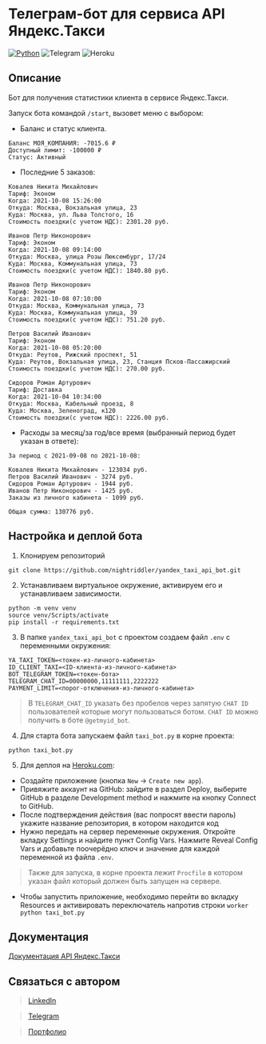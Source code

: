 # Телеграм-бот для сервиса API Яндекс.Такси

[![Python](https://img.shields.io/badge/-Python-464646?style=flat-square&logo=Python)](https://www.python.org/)
![Telegram](https://img.shields.io/badge/Telegram-2CA5E0?style=flat-square&logo=telegram)
![Heroku](https://img.shields.io/badge/heroku-%23430098.svg?style=flat-square&logo=heroku&logoColor=white)

## Описание
Бот для получения статистики клиента в сервисе Яндекс.Такси. 

Запуск бота командой `/start`, вызовет меню с выбором:

- Баланс и статус клиента.

```
Баланс МОЯ_КОМПАНИЯ: -7015.6 ₽
Доступный лимит: -100000 ₽
Статус: Активный
```

- Последние 5 заказов:

```
Ковалев Никита Михайлович
Тариф: Эконом
Когда: 2021-10-08 15:26:00
Откуда: Москва, Вокзальная улица, 23
Куда: Москва, ул. Льва Толстого, 16
Стоимость поездки(с учетом НДС): 2301.20 руб.

Иванов Петр Никонорович
Тариф: Эконом
Когда: 2021-10-08 09:14:00
Откуда: Москва, улица Розы Люксембург, 17/24
Куда: Москва, Коммунальная улица, 73
Стоимость поездки(с учетом НДС): 1840.80 руб.

Иванов Петр Никонорович
Тариф: Эконом
Когда: 2021-10-08 07:10:00
Откуда: Москва, Коммунальная улица, 73
Куда: Москва, Коммунальная улица, 39
Стоимость поездки(с учетом НДС): 751.20 руб.

Петров Василий Иванович
Тариф: Эконом
Когда: 2021-10-08 05:20:00
Откуда: Реутов, Рижский проспект, 51
Куда: Реутов, Вокзальная улица, 23, Станция Псков-Пассажирский
Стоимость поездки(с учетом НДС): 270.00 руб.

Сидоров Роман Артурович
Тариф: Доставка
Когда: 2021-10-04 10:34:00
Откуда: Москва, Кабельный проезд, 8
Куда: Москва, Зеленоград, к120
Стоимость поездки(с учетом НДС): 2226.00 руб.
```

- Расходы за месяц/за год/все время (выбранный период будет указан в ответе):

```
За период с 2021-09-08 по 2021-10-08:

Ковалев Никита Михайлович - 123034 руб.
Петров Василий Иванович - 3274 руб.
Сидоров Роман Артурович - 1944 руб.
Иванов Петр Никонорович - 1425 руб.
Заказы из личного кабинета - 1099 руб.

Общая сумма: 130776 руб.
```

## Настройка и деплой бота
1. Клонируем репозиторий 
```
git clone https://github.com/nightriddler/yandex_taxi_api_bot.git
```
2. Устанавливаем виртуальное окружение, активируем его и устанавливаем зависимости.
```
python -m venv venv
source venv/Scripts/activate 
pip install -r requirements.txt
```
3. В папке `yandex_taxi_api_bot` с проектом создаем файл `.env` с переменными окружения:
```
YA_TAXI_TOKEN=<токен-из-личного-кабинета>
ID_CLIENT_TAXI=<ID-клиента-из-личного-кабинета>
BOT_TELEGRAM_TOKEN=<токен-бота>
TELEGRAM_CHAT_ID=00000000,11111111,2222222
PAYMENT_LIMIT=<порог-отключения-из-личного-кабинета>
```
>В `TELEGRAM_CHAT_ID` указать без пробелов через запятую `CHAT ID` пользователей которые могут пользоваться ботом. `CHAT ID` можно получить в боте `@getmyid_bot`.
4. Для старта бота запускаем файл `taxi_bot.py` в корне проекта: 
```
python taxi_bot.py
```
5. Для деплоя на [Heroku.com](https://heroku.com):
- Создайте приложение (кнопка `New` → `Create new app`).
- Привяжите аккаунт на GitHub: зайдите в раздел Deploy, выберите GitHub в разделе Development method и нажмите на кнопку Connect to GitHub.
- После подтверждения действия (вас попросят ввести пароль) укажите название репозитория, в котором находится код
- Нужно передать на сервер переменные окружения. Откройте вкладку Settings и найдите пункт Config Vars. Нажмите Reveal Config Vars и добавьте поочерёдно ключ и значение для каждой переменной из файла `.env`.
>Также для запуска, в корне проекта лежит `Procfile` в котором указан файл который должен быть запущен на сервере.
- Чтобы запустить приложение, необходимо перейти во вкладку Resources и активировать переключатель напротив строки `worker python taxi_bot.py`

## Документация
[Документация API Яндекс.Такси](https://yandex.ru/dev/taxi/doc/business-api/concepts/request-central.html)

## Связаться с автором
>[LinkedIn](http://linkedin.com/in/aizi)

>[Telegram](https://t.me/nightriddler)

>[Портфолио](https://github.com/nightriddler)